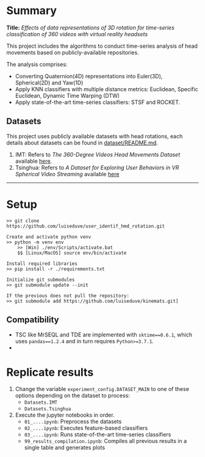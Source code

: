 # Summary

**Title:** *Effects of data representations of 3D rotation for time-series classification of 360 videos with virtual reality headsets*

This project includes the algorithms to conduct time-series analysis of head movements based on publicly-available repositories.

The analysis comprises:
- Converting Quaternion(4D) representations into Euler(3D), Spherical(2D) and Yaw(1D)
- Apply KNN classifiers with multiple distance metrics: Euclidean, Specific Euclidean, Dynamic Time Warping (DTW)
- Apply state-of-the-art time-series classifiers: STSF and ROCKET.

## Datasets

This project uses publicly available datasets with head rotations, each  details about datasets can be found in [dataset/README.md](/dataset/README.md).

1. IMT: Refers to *The 360-Degree Videos Head Movements Dataset* available [here](https://dl.acm.org/doi/10.1145/3083187.3083215).
2. Tsinghua: Refers to *A Dataset for Exploring User Behaviors in VR Spherical Video Streaming* available [here](https://dl.acm.org/do/10.1145/3192423/abs/)

---

# Setup

```console
>> git clone https://github.com/luiseduve/user_identif_hmd_rotation.git

Create and activate python venv
>> python -m venv env
    >> [Win] ./env/Scripts/activate.bat
    $$ [Linux/MacOS] source env/bin/activate

Install required libraries
>> pip install -r ./requirements.txt

Initialize git submodules
>> git submodule update --init

If the previous does not pull the repository:
>> git submodule add https://github.com/luiseduve/kinemats.git]
```

## Compatibility

- TSC like MrSEQL and TDE are implemented with `sktime==0.6.1`, which uses `pandas==1.2.4` and in turn requires `Python>=3.7.1`.
- 


# Replicate results

1. Change the variable `experiment_config.DATASET_MAIN` to one of these options depending on the dataset to process:
    - `Datasets.IMT`
    - `Datasets.Tsinghua`
2. Execute the jupyter notebooks in order.
    - `01_....ipynb`: Preprocess the datasets
    - `02_....ipynb`: Executes feature-based classifiers
    - `03_....ipynb`: Runs state-of-the-art time-series classifiers
    - `99_results_compilation.ipynb`: Compiles all previous results in a single table and generates plots